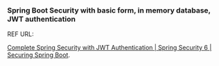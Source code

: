 ### Spring Boot Security with basic form, in memory database, JWT authentication

REF URL: 

[Complete Spring Security with JWT Authentication | Spring Security 6 | Securing Spring Boot](https://www.youtube.com/watch?v=GH7L4D8Q_ak&list=PLxhSr_SLdXGOpdX60nHze41CvExvBOn09&index=11&ab_channel=EmbarkX%7CLearnProgramming).
